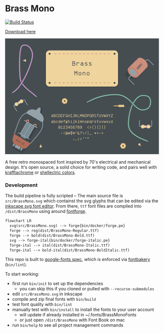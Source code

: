 # Brass Mono

[![Build Status](https://travis-ci.org/fonsecapeter/brass_mono.svg?branch=master)](https://travis-ci.org/fonsecapeter/brass_mono.svg)

[Download here](https://github.com/fonsecapeter/brass_mono/releases/latest/)

![brass_mono](/documentation/sample.png 'sample.png')

A free retro monospaced font inspired by 70's electrical and mechanical design. It's open source, a solid choice for writing code, and pairs well with [krafftachrome](https://github.com/fonsecapeter/krafftachrome_visual_studio_code) or [shellectric colors](https://github.com/fonsecapeter/shellectric-color-scheme).

### Development

The build pipeline is fully scripted – The main source file is `src/BrassMono.svg` which containst the svg glyphs that can be edited via the [inkscape svg font editor](https://inkscape-manuals.readthedocs.io/en/latest/creating-custom-fonts.html). From there, `ttf` font files are compiled into `/dist/BrassMono` using around [fontforge](https://fontforge.org/docs/scripting/scripting.html).

```mermaid
flowchart LR
  svg(src/BrassMono.svg) --> forge{bin/docker/forge.pe}
  forge --> reg(dist/BrassMono-Regular.ttf)
  forge --> bold(dist/BrassMono-Bold.ttf)
  svg --> forge-ital{bin/docker/forge-italic.pe}
  forge-ital --> ital(dist/BrassMono-Italic.ttf)
  forge-ital --> bold-ital(dist/BrassMono-BoldItalic.ttf)
```

This repo is built to [google-fonts spec](https://googlefonts.github.io/gf-guide/), which is enforced via [fontbakery](https://github.com/fonttools/fontbakery) (`bin/lint`).

To start working:
- first run `bin/init` to set up the dependencies
  - you can skip this if you cloned or pulled with `--recurse-submodules`
- edit `src/BrassMono.svg` in inkscape
- compile and zip final fonts with `bin/build`
- test font quality with `bin/lint`
- manually test with `bin/install` to install the fonts to your user account
  - will update if already installed in ~/.fonts/BrassMonoFonts
  - or just open `/dist/BrassMono` with Font Book on mac
- run `bin/help` to see all project management commands

